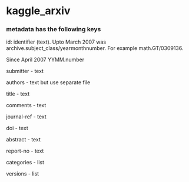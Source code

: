 # kaggle_arxiv

### metadata has the following keys

id: identifier (text). Upto March 2007 was archive.subject_class/yearmonthnumber. For example math.GT/0309136.

Since April 2007 YYMM.number

submitter - text

authors - text but use separate file

title - text

comments - text

journal-ref - text

doi - text

abstract - text

report-no - text

categories - list

versions - list